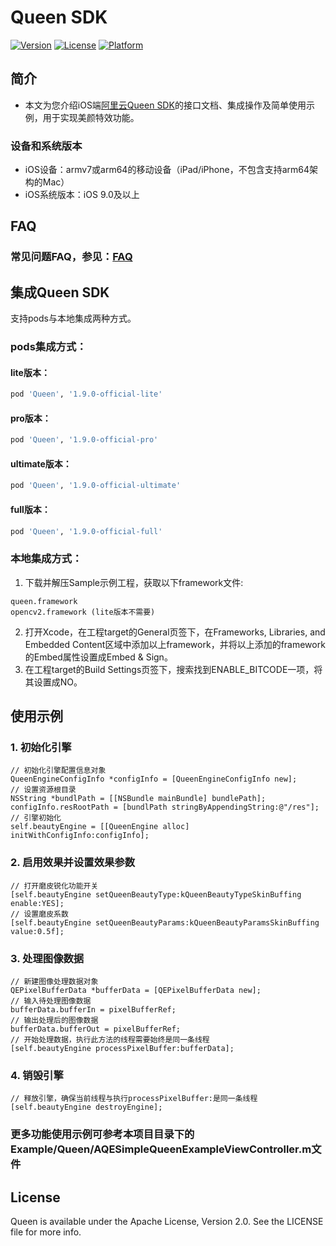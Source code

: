 # Queen SDK

[![Version](https://img.shields.io/cocoapods/v/Queen.svg?style=flat)](https://cocoapods.org/pods/Queen)
[![License](https://img.shields.io/cocoapods/l/Queen.svg?style=flat)](https://cocoapods.org/pods/Queen)
[![Platform](https://img.shields.io/cocoapods/p/Queen.svg?style=flat)](https://cocoapods.org/pods/Queen)

## 简介
- 本文为您介绍iOS端[阿里云Queen SDK](https://help.aliyun.com/document_detail/211047.html?spm=a2c4g.11186623.6.735.6a1b192eB31nYi)的接口文档、集成操作及简单使用示例，用于实现美颜特效功能。

### 设备和系统版本

- iOS设备：armv7或arm64的移动设备（iPad/iPhone，不包含支持arm64架构的Mac）
- iOS系统版本：iOS 9.0及以上

## FAQ
### 常见问题FAQ，参见：[FAQ](https://github.com/aliyunvideo/Queen_SDK_Android/blob/main/FAQ.md "Queen使用FAQ")

## 集成Queen SDK

支持pods与本地集成两种方式。

### pods集成方式：
#### lite版本：
```ruby
pod 'Queen', '1.9.0-official-lite'
```
#### pro版本：
```ruby
pod 'Queen', '1.9.0-official-pro'
```
#### ultimate版本：
```ruby
pod 'Queen', '1.9.0-official-ultimate'
```
#### full版本：
```ruby
pod 'Queen', '1.9.0-official-full'
```

### 本地集成方式：
1. 下载并解压Sample示例工程，获取以下framework文件:
```
queen.framework
opencv2.framework (lite版本不需要)
```
2. 打开Xcode，在工程target的General页签下，在Frameworks, Libraries, and Embedded Content区域中添加以上framework，并将以上添加的framework的Embed属性设置成Embed & Sign。
3. 在工程target的Build Settings页签下，搜索找到ENABLE_BITCODE一项，将其设置成NO。

## 使用示例
### 1. 初始化引擎
```
// 初始化引擎配置信息对象
QueenEngineConfigInfo *configInfo = [QueenEngineConfigInfo new];
// 设置资源根目录
NSString *bundlPath = [[NSBundle mainBundle] bundlePath];
configInfo.resRootPath = [bundlPath stringByAppendingString:@"/res"];
// 引擎初始化
self.beautyEngine = [[QueenEngine alloc] initWithConfigInfo:configInfo];
```
### 2. 启用效果并设置效果参数
```
// 打开磨皮锐化功能开关
[self.beautyEngine setQueenBeautyType:kQueenBeautyTypeSkinBuffing enable:YES];
// 设置磨皮系数
[self.beautyEngine setQueenBeautyParams:kQueenBeautyParamsSkinBuffing value:0.5f];
```
### 3. 处理图像数据
```
// 新建图像处理数据对象
QEPixelBufferData *bufferData = [QEPixelBufferData new];
// 输入待处理图像数据
bufferData.bufferIn = pixelBufferRef;
// 输出处理后的图像数据
bufferData.bufferOut = pixelBufferRef;
// 开始处理数据，执行此方法的线程需要始终是同一条线程
[self.beautyEngine processPixelBuffer:bufferData];
```
### 4. 销毁引擎
```
// 释放引擎，确保当前线程与执行processPixelBuffer:是同一条线程
[self.beautyEngine destroyEngine];
```
### 更多功能使用示例可参考本项目目录下的Example/Queen/AQESimpleQueenExampleViewController.m文件

## License

Queen is available under the Apache License, Version 2.0. See the LICENSE file for more info.
